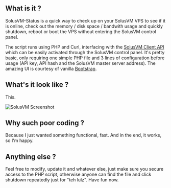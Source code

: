 ## What is it ?
SolusVM-Status is a quick way to check up on your SolusVM VPS to see if it is online, check out the memory / disk space / bandwith usage and quickly shutdown, reboot or boot the VPS without entering the SolusVM control panel.

The script runs using PHP and Curl, interfacing with the [SolusVM Client API](http://docs.solusvm.com/client_api) which can be easily activated through the SolusVM control panel. It's pretty basic, only requiring one simple PHP file and 3 lines of configuration before usage (API key, API hash and the SolusVM master server address). The amazing UI is courtesy of vanilla [Bootstrap](http://getbootstrap.com).

## What's it look like ?
This.

![SolusVM Screenshot](http://i.imgur.com/KXhp30h.png)

## Why such poor coding ?
Because I just wanted something functional, fast. And in the end, it works, so I'm happy.

## Anything else ?
Feel free to modify, update it and whatever else, just make sure you secure access to the PHP script, otherwise anyone can find the file and click shutdown repeatedly just for "teh lulz". Have fun now.
